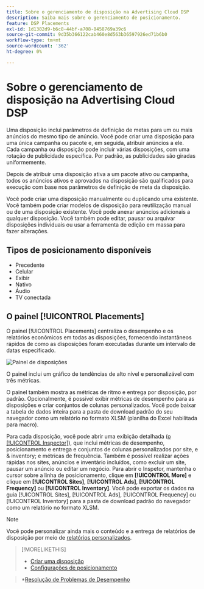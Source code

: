 ```yaml
---
title: Sobre o gerenciamento de disposição na Advertising Cloud DSP
description: Saiba mais sobre o gerenciamento de posicionamento.
feature: DSP Placements
exl-id: 1d1382d9-b6c8-44bf-a708-8458769a39c6
source-git-commit: 9d35b366122cab460e8d563b36597926ed71b6b0
workflow-type: tm+mt
source-wordcount: '362'
ht-degree: 0%

---
```


# Sobre o gerenciamento de disposição na Advertising Cloud DSP

Uma disposição inclui parâmetros de definição de metas para um ou mais anúncios do mesmo tipo de anúncio. Você pode criar uma disposição para uma única campanha ou pacote e, em seguida, atribuir anúncios a ele. Cada campanha ou disposição pode incluir várias disposições, com uma rotação de publicidade específica. Por padrão, as publicidades são giradas uniformemente.

Depois de atribuir uma disposição ativa a um pacote ativo ou campanha, todos os anúncios ativos e aprovados na disposição são qualificados para execução com base nos parâmetros de definição de meta da disposição.

Você pode criar uma disposição manualmente ou duplicando uma existente. Você também pode criar modelos de disposição para reutilização manual ou de uma disposição existente. Você pode anexar anúncios adicionais a qualquer disposição. Você também pode editar, pausar ou arquivar disposições individuais ou usar a ferramenta de edição em massa para fazer alterações.

## Tipos de posicionamento disponíveis

* Precedente
* Celular
* Exibir
* Nativo
* Áudio
* TV conectada

## O painel [!UICONTROL Placements]

O painel [!UICONTROL Placements] centraliza o desempenho e os relatórios econômicos em todas as disposições, fornecendo instantâneos rápidos de como as disposições foram executadas durante um intervalo de datas especificado.

![Painel de disposições](/help/dsp/assets/placement-dashboard.png)

O painel inclui um gráfico de tendências de alto nível e personalizável com três métricas.

O painel também mostra as métricas de ritmo e entrega por disposição, por padrão. Opcionalmente, é possível exibir métricas de desempenho para as disposições e criar conjuntos de colunas personalizados. Você pode baixar a tabela de dados inteira para a pasta de download padrão do seu navegador como um relatório no formato XLSM (planilha do Excel habilitada para macro).

Para cada disposição, você pode abrir uma exibição detalhada ([o [!UICONTROL Inspector]](/help/dsp/campaign-management/reports/campaign-reports-about.md)), que inclui métricas de desempenho, posicionamento e entrega e conjuntos de colunas personalizados por site, e &amp; inventory; e métricas de frequência. Também é possível realizar ações rápidas nos sites, anúncios e inventário incluídos, como excluir um site, pausar um anúncio ou editar um negócio. Para abrir o Inspetor, mantenha o cursor sobre a linha de posicionamento, clique em **[!UICONTROL More]** e clique em **[!UICONTROL Sites]**, **[!UICONTROL Ads]**, **[!UICONTROL Frequency]** ou **[!UICONTROL Inventory]**. Você pode exportar os dados na guia [!UICONTROL Sites], [!UICONTROL Ads], [!UICONTROL Frequency] ou [!UICONTROL Inventory] para a pasta de download padrão do navegador como um relatório no formato XLSM.

>[!NOTE]
>
>Você pode personalizar ainda mais o conteúdo e a entrega de relatórios de disposição por meio de [relatórios personalizados](/help/dsp/reports/report-about.md).

>[!MORELIKETHIS]
>
>* [Criar uma disposição](/help/dsp/campaign-management/placements/placement-create.md)
>* [Configurações de posicionamento](/help/dsp/campaign-management/placements/placement-settings.md)

   >*[Resolução de Problemas de Desempenho](/help/dsp/optimization/troubleshooting-performance.md)

